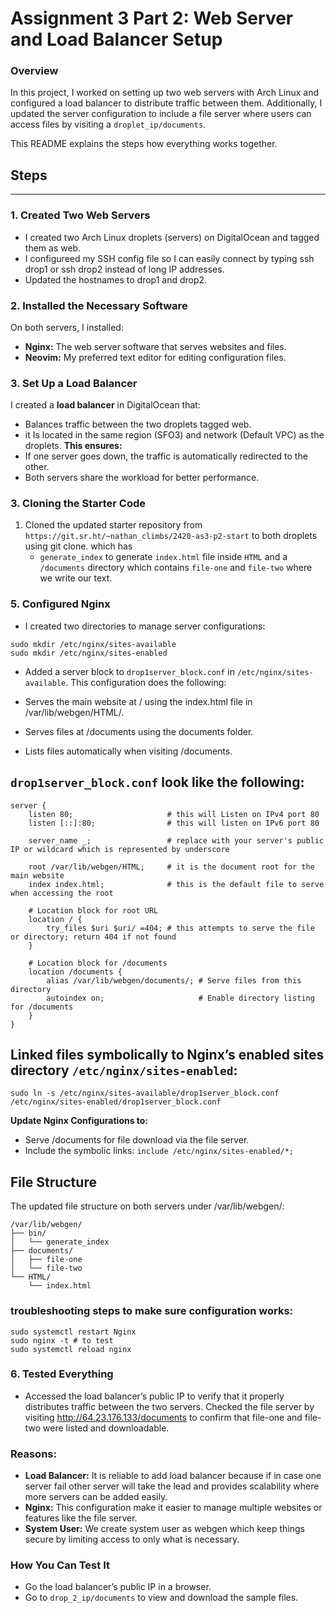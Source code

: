 # Assignment 3 Part 2: Web Server and Load Balancer Setup

### Overview

In this project, I worked on setting up two web servers with Arch Linux and configured a load balancer to distribute traffic between them. Additionally, I updated the server configuration to include a file server where users can access files by visiting a `droplet_ip/documents`. 

This README explains the steps how everything works together.

## Steps
___
### 1. Created Two Web Servers
* I created two Arch Linux droplets (servers) on DigitalOcean and tagged them as web.
* I configureed my SSH config file so I can easily  connect by typing ssh drop1 or ssh drop2 instead of long IP addresses.
* Updated the hostnames to drop1 and drop2.

### 2. Installed the Necessary Software
On both servers, I installed:
* **Nginx:** The web server software that serves websites and files.
* **Neovim:** My preferred text editor for editing configuration files.

### 3. Set Up a Load Balancer
I created a **load balancer** in DigitalOcean that:
* Balances traffic between the two droplets tagged web.
* it Is located in the same region (SFO3) and network (Default VPC) as the droplets.
**This ensures:**
* If one server goes down, the traffic is automatically redirected to the other.
* Both servers share the workload for better performance.

### 3. Cloning the Starter Code
1. Cloned the updated starter repository from `https://git.sr.ht/~nathan_climbs/2420-as3-p2-start` to both droplets using git clone.
    which has
    * `generate_index` to generate `index.html` file inside `HTML` and a `/documents` directory which contains `file-one` and `file-two` where we write our text.

### 5. Configured Nginx
* I created two directories to manage server configurations:
```
sudo mkdir /etc/nginx/sites-available
sudo mkdir /etc/nginx/sites-enabled
```
* Added a server block to `drop1server_block.conf` in `/etc/nginx/sites-available`. This configuration does the following:

* Serves the main website at / using the index.html file in /var/lib/webgen/HTML/.
* Serves files at /documents using the documents folder.
* Lists files automatically when visiting /documents.

## `drop1server_block.conf` look like the following: 
```
server {
    listen 80;                     # this will Listen on IPv4 port 80
    listen [::]:80;                # this will listen on IPv6 port 80

    server_name _;                 # replace with your server's public IP or wildcard which is represented by underscore

    root /var/lib/webgen/HTML;     # it is the document root for the main website
    index index.html;              # this is the default file to serve when accessing the root

    # Location block for root URL
    location / {
        try_files $uri $uri/ =404; # this attempts to serve the file or directory; return 404 if not found
    }

    # Location block for /documents
    location /documents {
        alias /var/lib/webgen/documents/; # Serve files from this directory
        autoindex on;                     # Enable directory listing for /documents
    }
}
```

## Linked files symbolically to Nginx’s enabled sites directory  `/etc/nginx/sites-enabled`:
`sudo ln -s /etc/nginx/sites-available/drop1server_block.conf /etc/nginx/sites-enabled/drop1server_block.conf`

**Update Nginx Configurations to:**
* Serve /documents for file download via the file server.
* Include the symbolic links:
    `include /etc/nginx/sites-enabled/*;`


## File Structure
The updated file structure on both servers under /var/lib/webgen/:
```
/var/lib/webgen/
├── bin/
│   └── generate_index
├── documents/
│   ├── file-one
│   └── file-two
└── HTML/
    └── index.html
```

### troubleshooting steps to make sure configuration works:

```
sudo systemctl restart Nginx
sudo nginx -t # to test
sudo systemctl reload nginx
```
### 6. Tested Everything
* Accessed the load balancer’s public IP to verify that it properly distributes traffic between the two servers.
Checked the file server by visiting http://64.23.176.133/documents to confirm that file-one and file-two were listed and downloadable.

### Reasons:
* **Load Balancer:** It is reliable to add load balancer because if in case one server fail other server will take the lead and provides scalability where more servers can be added easily.
* **Nginx:** This configuration make it easier to manage multiple websites or features like the file server.
* **System User:** We create system user as webgen which keep things secure by limiting access to only what is necessary.

### How You Can Test It
* Go the load balancer’s public IP in a browser.
* Go to `drop_2_ip/documents` to view and download the sample files.

